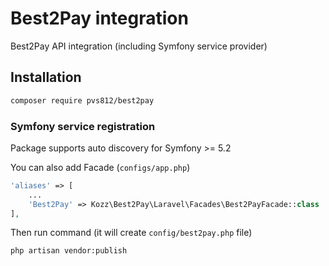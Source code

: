 Best2Pay integration
====================
Best2Pay API integration (including Symfony service provider)



## Installation
```bash
composer require pvs812/best2pay
```

### Symfony service registration
Package supports auto discovery for Symfony >= 5.2

You can also add Facade (`configs/app.php`)
```php
'aliases' => [
    ...
    'Best2Pay' => Kozz\Best2Pay\Laravel\Facades\Best2PayFacade::class
],
```

Then run command (it will create `config/best2pay.php` file)

```bash
php artisan vendor:publish
```

